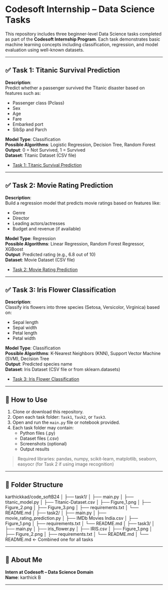# Codesoft Internship – Data Science Tasks

This repository includes three beginner-level Data Science tasks completed as part of the **Codesoft Internship Program**. Each task demonstrates basic machine learning concepts including classification, regression, and model evaluation using well-known datasets.

---

## ✅ Task 1: Titanic Survival Prediction

**Description**:  
Predict whether a passenger survived the Titanic disaster based on features such as:
- Passenger class (Pclass)
- Sex
- Age
- Fare
- Embarked port
- SibSp and Parch

**Model Type**: Classification  
**Possible Algorithms**: Logistic Regression, Decision Tree, Random Forest  
**Output**: 0 = Not Survived, 1 = Survived  
**Dataset**: Titanic Dataset (CSV file)
- [Task 1: Titanic Survival Prediction](./task1)
---

## ✅ Task 2: Movie Rating Prediction

**Description**:  
Build a regression model that predicts movie ratings based on features like:
- Genre
- Director
- Leading actors/actresses
- Budget and revenue (if available)

**Model Type**: Regression  
**Possible Algorithms**: Linear Regression, Random Forest Regressor, XGBoost  
**Output**: Predicted rating (e.g., 6.8 out of 10)  
**Dataset**: Movie Dataset (CSV file)
- [Task 2: Movie Rating Prediction](./task2) 
---

## ✅ Task 3: Iris Flower Classification

**Description**:  
Classify iris flowers into three species (Setosa, Versicolor, Virginica) based on:
- Sepal length
- Sepal width
- Petal length
- Petal width

**Model Type**: Classification  
**Possible Algorithms**: K-Nearest Neighbors (KNN), Support Vector Machine (SVM), Decision Tree  
**Output**: Predicted species name  
**Dataset**: Iris Dataset (CSV file or from sklearn.datasets)
- [Task 3: Iris Flower Classification](./task3)
---

## 🔧 How to Use

1. Clone or download this repository.
2. Open each task folder: `Task1`, `Task2`, or `Task3`.
3. Open and run the `main.py` file or notebook provided.
4. Each task folder may contain:
   - Python files (.py)
   - Dataset files (.csv)
   - Screenshots (optional)
   - Output results

> Required libraries: pandas, numpy, scikit-learn, matplotlib, seaborn, easyocr (for Task 2 if using image recognition)

---

## 📁 Folder Structure

karthickkad/code_softB24
│
├── task1/
│   ├── main.py
│       ├── titanic_model.py
│   ├── Titanic-Dataset.csv
│   ├── Figure_1.png
│   ├── Figure_2.png
│   ├── Figure_3.png
│   ├── requirements.txt
│   └── README.md
│
├── task2/
│   ├── main.py
│       ├── movie_rating_prediction.py
│   ├── IMDb Movies India.csv
│   ├── Figure_1.png
│   ├── requirements.txt
│   └── README.md
│
├── task3/
│   ├── main.py
│       ├── iris_flower.py
│   ├── IRIS.csv
│   ├── Figure_1.png
│   ├── Figure_2.png
│   ├── requirements.txt
│   └── README.md
│
└── README.md  ← Combined one for all tasks


---

## 🙋 About Me

**Intern at Codesoft – Data Science Domain**  
**Name**: karthick B

---


